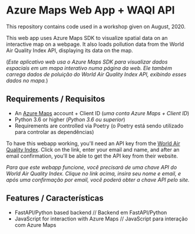 # Azure Maps Web App + WAQI API

This repository contains code used in a workshop given on August, 2020.

This web app uses Azure Maps SDK to visualize spatial data on an interactive map on a webpage. It also loads pollution data from the World Air Quality Index API, displaying its data on the map.

(_Este aplicativo web usa o Azure Maps SDK para visualizar dados espaciais em um mapa interativo numa página da web. Ele também carrega dados de poluição do World Air Quality Index API, exibindo esses dados no mapa._)

## Requirements / Requisitos

- An [Azure Maps](./APIKEY.md) account + Client ID (_uma conta Azure Maps + Client ID_)
- Python 3.6 or higher (_Python 3.6 ou superior_)
- Requirements are controlled via Poetry (o Poetry está sendo utilizado para controlar as dependências)

To have this webapp working, you'll need an API key from the [World Air Quality Index](https://aqicn.org/data-platform/token/#/). Click on the link, enter your email and name, and after an email confirmation, you'll be able to get the API key from their website.

_Para que este webapp funcione, você precisará de uma chave API do World Air Quality Index. Clique no link acima, insira seu nome e email, e após uma confirmação por email, você poderá obter a chave API pelo site._

## Features / Características

- FastAPI/Python based backend // Backend em FastAPI/Python
- JavaScript for interaction with Azure Maps // JavaScript para interação com Azure Maps

